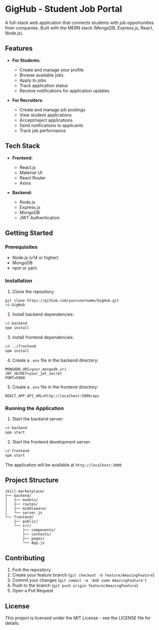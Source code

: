 # GigHub - Student Job Portal

A full-stack web application that connects students with job opportunities from companies. Built with the MERN stack (MongoDB, Express.js, React, Node.js).

## Features

- **For Students:**
  - Create and manage your profile
  - Browse available jobs
  - Apply to jobs
  - Track application status
  - Receive notifications for application updates

- **For Recruiters:**
  - Create and manage job postings
  - View student applications
  - Accept/reject applications
  - Send notifications to applicants
  - Track job performance

## Tech Stack

- **Frontend:**
  - React.js
  - Material-UI
  - React Router
  - Axios

- **Backend:**
  - Node.js
  - Express.js
  - MongoDB
  - JWT Authentication

## Getting Started

### Prerequisites

- Node.js (v14 or higher)
- MongoDB
- npm or yarn

### Installation

1. Clone the repository:
```bash
git clone https://github.com/yourusername/GigHub.git
cd GigHub
```

2. Install backend dependencies:
```bash
cd backend
npm install
```

3. Install frontend dependencies:
```bash
cd ../frontend
npm install
```

4. Create a `.env` file in the backend directory:
```env
MONGODB_URI=your_mongodb_uri
JWT_SECRET=your_jwt_secret
PORT=5000
```

5. Create a `.env` file in the frontend directory:
```env
REACT_APP_API_URL=http://localhost:5000/api
```

### Running the Application

1. Start the backend server:
```bash
cd backend
npm start
```

2. Start the frontend development server:
```bash
cd frontend
npm start
```

The application will be available at `http://localhost:3000`

## Project Structure

```
skill-marketplace/
├── backend/
│   ├── models/
│   ├── routes/
│   ├── middleware/
│   └── server.js
└── frontend/
    ├── public/
    └── src/
        ├── components/
        ├── contexts/
        ├── pages/
        └── App.js
```

## Contributing

1. Fork the repository
2. Create your feature branch (`git checkout -b feature/AmazingFeature`)
3. Commit your changes (`git commit -m 'Add some AmazingFeature'`)
4. Push to the branch (`git push origin feature/AmazingFeature`)
5. Open a Pull Request

## License

This project is licensed under the MIT License - see the LICENSE file for details. 
